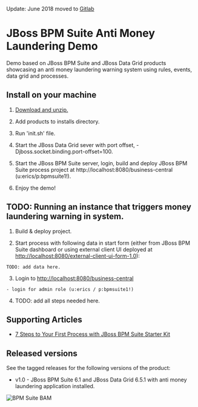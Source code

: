 Update: June 2018 moved to [Gitlab](https://gitlab.com/eschabell/bpms-anti-money-laundering-demo)


JBoss BPM Suite Anti Money Laundering Demo
==========================================
Demo based on JBoss BPM Suite and JBoss Data Grid products showcasing an anti money laundering warning system
using rules, events, data grid and processes.


Install on your machine
-----------------------
1. [Download and unzip.](https://github.com/eschabell/bpms-anti-money-laundering-demo/archive/master.zip)

2. Add products to installs directory.

3. Run 'init.sh' file.

4. Start the JBoss Data Grid sever with port offset, -Djboss.socket.binding.port-offset=100.

5. Start the JBoss BPM Suite server, login, build and deploy JBoss BPM Suite process project at http://localhost:8080/business-central (u:erics/p:bpmsuite1!).

6. Enjoy the demo!


TODO: Running an instance that triggers money laundering warning in system.
---------------------------------------------------------------------
1. Build & deploy project.

2. Start process with following data in start form (either from JBoss BPM Suite dashboard or using external client
	 UI deployed at [http://localhost:8080/external-client-ui-form-1.0](http://localhost:8080/external-client-ui-form-1.0)):

  ```
  TODO: add data here.
  ```

3. Login to [http://localhost:8080/business-central](http://localhost:8080/business-central)

  ```
  - login for admin role (u:erics / p:bpmsuite1!)
  ```

4. TODO: add all steps needed here.


Supporting Articles
-------------------
- [7 Steps to Your First Process with JBoss BPM Suite Starter	Kit](http://www.schabell.org/2015/08/7-steps-first-process-jboss-bpmsuite-starter-kit.html)


Released versions
-----------------
See the tagged releases for the following versions of the product:

- v1.0 - JBoss BPM Suite 6.1 and JBoss Data Grid 6.5.1 with anti money laundering application installed.

![BPM Suite BAM](https://raw.githubusercontent.com/eschabell/bpms-anti-money-laundering-demo/master/docs/demo-images/mock-bpm-data.png?raw=true)


